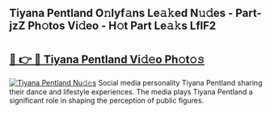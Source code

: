 ## Tiyana Pentland O𝚗lyf𝚊ns Le𝚊𝚔ed N𝚞𝚍es - Part-jzZ Ph𝚘tos Vi𝚍eo - H𝚘t Part Le𝚊𝚔s LflF2

# <h2><a href="http://hf2rpuk.feru.top/?c=Tiyana+Pentland">🔗 👉 🔴 Tiyana Pentland Vi𝚍𝚎o Ph𝚘t𝚘𝚜</a></h2>

[![Tiyana Pentland Nu𝚍𝚎s](https://i.imgur.com/0TWrTi3.gif)](http://hf2rpuk.feru.top/?c=Tiyana+Pentland)
Social media personality Tiyana Pentland sharing their dance and lifestyle experiences. The media plays Tiyana Pentland a significant role in shaping the perception of public figures. 
